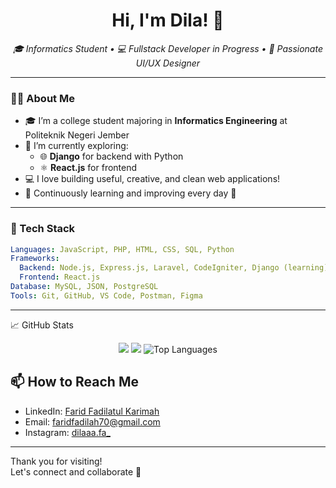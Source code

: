 <h1 align="center">Hi, I'm Dila! 👋</h1>
<p align="center">
  <em>🎓 Informatics Student • 💻 Fullstack Developer in Progress • 🎨 Passionate UI/UX Designer</em>
</p>

---

### 👩‍💻 About Me

- 🎓 I’m a college student majoring in **Informatics Engineering** at Politeknik Negeri Jember
- 🔭 I’m currently exploring:
  - 🌐 **Django** for backend with Python
  - ⚛️ **React.js** for frontend
- 💻 I love building useful, creative, and clean web applications!
- 🌱 Continuously learning and improving every day 💪

---

### 💼 Tech Stack

```yaml
Languages: JavaScript, PHP, HTML, CSS, SQL, Python
Frameworks:
  Backend: Node.js, Express.js, Laravel, CodeIgniter, Django (learning)
  Frontend: React.js
Database: MySQL, JSON, PostgreSQL
Tools: Git, GitHub, VS Code, Postman, Figma
```
---

📈 GitHub Stats
<p align="center" d-flex> <img src="https://github-readme-stats.vercel.app/api?username=dielascode&show_icons=true&theme=tokyonight" /> <img src="https://github-readme-streak-stats.herokuapp.com/?user=dielascode&theme=tokyonight" /> <img src="https://github-readme-stats.vercel.app/api/top-langs/?username=dielascode&theme=tokyonight" alt="Top Languages" /></p>

## 📫 How to Reach Me
- LinkedIn: [Farid Fadilatul Karimah](https://www.linkedin.com/in/farid-fadilatul-karimah/)
- Email: [faridfadilah70@gmail.com](mailto:faridfadilah70@gmail.com)
- Instagram: [dilaaa.fa_](https://www.instagram.com/dilaaa.fa_)

---

Thank you for visiting!  
Let's connect and collaborate 🚀
